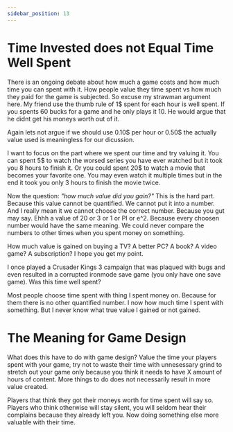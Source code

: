 ```yaml
---
sidebar_position: 13
---
```

# Time Invested does not Equal Time Well Spent

There is an ongoing debate about how much a game costs and how much time you can spent with it. How people value they time spent vs how much they paid for the game is subjected. So excuse my strawman argument here. My friend use the thumb rule of 1$ spent for each hour is well spent. If you spents 60 bucks for a game and he only plays it 10. He would argue that he didnt get his moneys worth out of it. 

Again lets not argue if we should use 0.10$ per hour or 0.50$ the actually value used is meaningless for our dicussion.

I want to focus on the part where we spent our time and try valuing it. You can spent 5$ to watch the worsed series you have ever watched but it took you 8 hours to finish it. Or you could spent 20$ to watch a movie that becomes your favorite one. You may even watch it multiple times but in the end it took you only 3 hours to finish the movie twice.

Now the question: *"how much value did you gain?"* This is the hard part. Because this value cannot be quantified. We cannot put it into a number. And I really mean it we cannot choose the correct number. Because you gut may say. Ehhh a value of 20 or 3 or 1 or PI or e^2. Because every choosen number would have the same meaning. We could never compare the numbers to other times when you spent money on something. 

How much value is gained on buying a TV? A better PC? A book? A video game? A subscription? I hope you get my point.

I once played a Crusader Kings 3 campaign that was plaqued with bugs and even resulted in a corrupted ironmode save game (you only have one save game). Was this time well spent? 

Most people choose time spent with thing I spent money on. Because for them there is no other quantified number. I now how much time I spent with something. But I never know what true value I gained or not gained.

# The Meaning for Game Design

What does this have to do with game design? Value the time your players spent with your game, try not to waste their time with unnesessary grind to stretch out your game only because you think it needs to have X amount of hours of content. More things to do does not necessarily result in more value created. 

Players that think they got their moneys worth for time spent will say so. Players who think otherwise will stay silent, you will seldom hear their complains because they already left you. Now doing something else more valuable with their time.